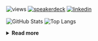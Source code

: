 ![views](https://komarev.com/ghpvc/?username=chck&color=blueviolet)
[![speakerdeck](https://img.shields.io/badge/Speaker_Deck-chck-8a2be2?style=flat-square&logo=speaker-deck)](https://speakerdeck.com/chck)
[![linkedin](https://img.shields.io/badge/LinkedIn-chck-8a2be2?style=flat-square&logo=linkedin)](https://www.linkedin.com/in/chck/)

<p align="left"> 
  <img alt="GitHub Stats" align="center" height="150" src="https://github-readme-stats-nine-umber-51.vercel.app/api?username=chck&count_private=true&show_icons=true&hide_title=true&theme=buefy" />
  <img alt="Top Langs" align="center" height="150" src="https://github-readme-stats-nine-umber-51.vercel.app/api/top-langs/?username=chck&layout=compact&count_private=true&show_icons=true&hide_title=true&theme=buefy" />
</p>

<details>
  <summary><b>Read more</b></summary>
  <br>

  <!--START_SECTION:waka-->
**🐱 My GitHub Data** 

> 📦 123.1 kB Used in GitHub's Storage 
 > 
> 🏆 75 Contributions in the Year 2025
 > 
> 💼 Opted to Hire
 > 
> 📜 133 Public Repositories 
 > 
> 🔑 24 Private Repositories 
 > 
**I'm a Night 🦉** 

```text
🌞 Morning                999 commits         ████░░░░░░░░░░░░░░░░░░░░░   14.21 % 
🌆 Daytime                2219 commits        ████████░░░░░░░░░░░░░░░░░   31.57 % 
🌃 Evening                2026 commits        ███████░░░░░░░░░░░░░░░░░░   28.82 % 
🌙 Night                  1785 commits        ██████░░░░░░░░░░░░░░░░░░░   25.39 % 
```
📅 **I'm Most Productive on Thursday** 

```text
Monday                   1342 commits        █████░░░░░░░░░░░░░░░░░░░░   19.09 % 
Tuesday                  1061 commits        ████░░░░░░░░░░░░░░░░░░░░░   15.09 % 
Wednesday                1241 commits        ████░░░░░░░░░░░░░░░░░░░░░   17.66 % 
Thursday                 1675 commits        ██████░░░░░░░░░░░░░░░░░░░   23.83 % 
Friday                   690 commits         ██░░░░░░░░░░░░░░░░░░░░░░░   09.82 % 
Saturday                 424 commits         ██░░░░░░░░░░░░░░░░░░░░░░░   06.03 % 
Sunday                   596 commits         ██░░░░░░░░░░░░░░░░░░░░░░░   08.48 % 
```


📊 **This Week I Spent My Time On** 

```text
💬 Programming Languages: 
Rust                     3 hrs 39 mins       ██████████░░░░░░░░░░░░░░░   39.31 % 
TOML                     1 hr 55 mins        █████░░░░░░░░░░░░░░░░░░░░   20.71 % 
YAML                     49 mins             ██░░░░░░░░░░░░░░░░░░░░░░░   08.93 % 
TypeScript               49 mins             ██░░░░░░░░░░░░░░░░░░░░░░░   08.81 % 
SQL                      39 mins             ██░░░░░░░░░░░░░░░░░░░░░░░   07.17 % 

🔥 Editors: 
RustRover                5 hrs 52 mins       ████████████████░░░░░░░░░   63.21 % 
Zed                      1 hr 31 mins        ████░░░░░░░░░░░░░░░░░░░░░   16.35 % 
Neovim                   1 hr 24 mins        ████░░░░░░░░░░░░░░░░░░░░░   15.15 % 
Obsidian                 17 mins             █░░░░░░░░░░░░░░░░░░░░░░░░   03.15 % 
PyCharm                  6 mins              ░░░░░░░░░░░░░░░░░░░░░░░░░   01.08 % 
```

**I Mostly Code in Python** 

```text
Python                   44 repos            ████████░░░░░░░░░░░░░░░░░   33.08 % 
Jupyter Notebook         19 repos            ████░░░░░░░░░░░░░░░░░░░░░   14.29 % 
TypeScript               7 repos             █░░░░░░░░░░░░░░░░░░░░░░░░   05.26 % 
Dockerfile               5 repos             █░░░░░░░░░░░░░░░░░░░░░░░░   03.76 % 
Astro                    1 repo              ░░░░░░░░░░░░░░░░░░░░░░░░░   00.75 % 
```



**Timeline**

![Lines of Code chart](https://raw.githubusercontent.com/chck/chck/main/assets/bar_graph.png)


 Last Updated on 2025-01-23 01:52 UTC
<!--END_SECTION:waka-->
</details>

